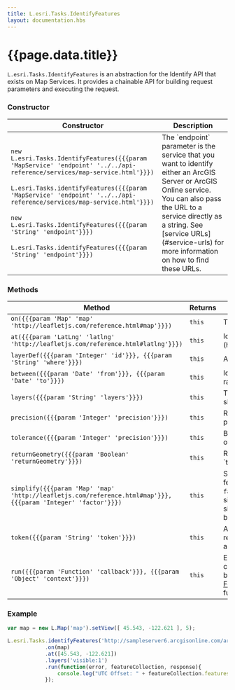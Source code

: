 ```yaml
---
title: L.esri.Tasks.IdentifyFeatures
layout: documentation.hbs
---
```


# {{page.data.title}}

`L.esri.Tasks.IdentifyFeatures` is an abstraction for the Identify API that exists on Map Services. It provides a chainable API for building request parameters and executing the request.

### Constructor

<table>
    <thead>
        <tr>
            <th>Constructor</th>
            <th>Description</th>
        </tr>
    </thead>
    <tbody>
        <tr>
            <td><code class='nobr'>new L.esri.Tasks.IdentifyFeatures({{{param 'MapService' 'endpoint' '../../api-reference/services/map-service.html'}}})</code><br><br>
            <code>L.esri.Tasks.identifyFeatures({{{param 'MapService' 'endpoint' '../../api-reference/services/map-service.html'}}})</code><br><br>
            <code>new L.esri.Tasks.IdentifyFeatures({{{param 'String' 'endpoint'}}})</code><br><br>
            <code>L.esri.Tasks.identifyFeatures({{{param 'String' 'endpoint'}}})</code><br></td>
            <td>The `endpoint` parameter is the service that you want to identify either an  ArcGIS Server or ArcGIS Online service. You can also pass the URL to a service directly as a string. See [service URLs](#service-urls) for more information on how to find these URLs.</td>
        </tr>
    </tbody>
</table>

### Methods

<table>
    <thead>
        <tr>
            <th>Method</th>
            <th>Returns</th>
            <th>Description</th>
        </tr>
    </thead>
    <tbody>
        <tr>
            <td><code>on({{{param 'Map' 'map' 'http://leafletjs.com/reference.html#map'}}})</code></td>
            <td><code>this</code></td>
            <td>The map to identify features on.</td>
        </tr>
        <tr>
            <td><code>at({{{param 'LatLng' 'latlng' 'http://leafletjs.com/reference.html#latlng'}}})</code></td>
            <td><code>this</code></td>
            <td>Identifies feautres at a given [LatLng](http://leafletjs.com/reference.html#latlng)</td>
        </tr>
        <tr>
            <td><code>layerDef({{{param 'Integer' 'id'}}}, {{{param 'String' 'where'}}})</code></td>
            <td><code>this</code></td>
            <td>Add a layer definition to the query.</td>
        </tr>
        <tr>
            <td><code>between({{{param 'Date' 'from'}}}, {{{param 'Date' 'to'}}})</code></td>
            <td><code>this</code></td>
            <td>Identifies features within a given time range.</td>
        </tr>
        <tr>
            <td><code>layers({{{param 'String' 'layers'}}})</code></td>
            <td><code>this</code></td>
            <td>The string representing which layers should be identified.</td>
        </tr>
        <tr>
            <td><code>precision({{{param 'Integer' 'precision'}}})</code></td>
            <td><code>this</code></td>
            <td>Return only this many decimal points of precision in the output geometries.</td>
        </tr>
        <tr>
            <td><code>tolerance({{{param 'Integer' 'precision'}}})</code></td>
            <td><code>this</code></td>
            <td>Buffer the identify area by a given number of screen pixels.</td>
        </tr>
        <tr>
            <td><code>returnGeometry({{{param 'Boolean' 'returnGeometry'}}})</code></td>
            <td><code>this</code></td>
            <td>Return geometry with results. Default is `true`.</td>
        </tr>
        <tr>
            <td><code>simplify({{{param 'Map' 'map' 'http://leafletjs.com/reference.html#map'}}},  {{{param 'Integer' 'factor'}}})</code></td>
            <td><code>this</code></td>
            <td>Simplify the geometries of the output features for the current map view. the <code>factor</code> parameter controls the amount of simplification between 0 (no simplification) and 1 (simplify to the most basic shape possible).</td>
        </tr>
        <tr>
            <td><code>token({{{param 'String' 'token'}}})</code></td>
            <td><code>this</code></td>
            <td>Adds a token to this request if the service requires authentication. Will be added automatically if used with a service.</td>
        </tr>
        <tr>
            <td><code>run({{{param 'Function' 'callback'}}}, {{{param 'Object' 'context'}}})</code></td>
            <td><code>this</code></td>
            <td>Executes the identify request with the current parameters, identified features will be passed to <code>callback</code> as a <a href="http://geojson.org/geojson-spec.html#feature-collection-objects">GeoJSON FeatureCollection</a>. Accepts an optional function context</td>
        </tr>
    </tbody>
</table>

### Example

```js
var map = new L.Map('map').setView([ 45.543, -122.621 ], 5);

L.esri.Tasks.identifyFeatures('http://sampleserver6.arcgisonline.com/arcgis/rest/services/WorldTimeZones/MapServer')
            .on(map)
            .at([45.543, -122.621])
            .layers('visible:1')
            .run(function(error, featureCollection, response){
                console.log("UTC Offset: " + featureCollection.features[0].properties.ZONE);
            });
```
